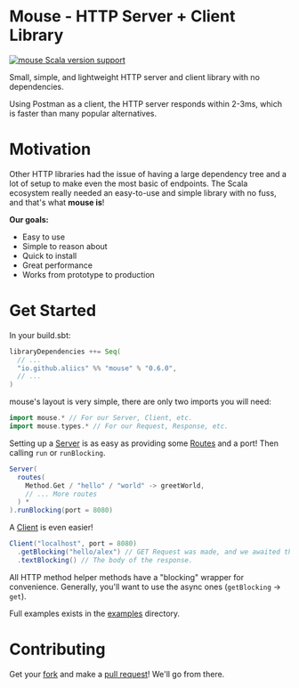 # Mouse - HTTP Server + Client Library

[![mouse Scala version support](https://index.scala-lang.org/aliics/mouse/mouse/latest.svg)](https://index.scala-lang.org/aliics/mouse/mouse)

Small, simple, and lightweight HTTP server and client library with no dependencies.

Using Postman as a client, the HTTP server responds within 2-3ms, which is faster than many popular alternatives.

# Motivation

Other HTTP libraries had the issue of having a large dependency tree and a lot of setup to make even the most basic of
endpoints. The Scala ecosystem really needed an easy-to-use and simple library with no fuss, and that's what
**mouse is**!

**Our goals:**

- Easy to use
- Simple to reason about
- Quick to install
- Great performance
- Works from prototype to production

# Get Started

In your build.sbt:

```scala
libraryDependencies ++= Seq(
  // ...
  "io.github.aliics" %% "mouse" % "0.6.0",
  // ...
)
```

mouse's layout is very simple, there are only two imports you will need:

```scala
import mouse.* // For our Server, Client, etc. 
import mouse.types.* // For our Request, Response, etc.
```

Setting up a [Server](./src/main/scala/mouse/Server.scala) is as easy as providing
some [Routes](./src/main/scala/mouse/Route.scala) and a port! Then calling `run` or `runBlocking`.

```scala
Server(
  routes(
    Method.Get / "hello" / "world" -> greetWorld,
    // ... More routes
  ) *
).runBlocking(port = 8080)
```

A [Client](./src/main/scala/mouse/Client.scala) is even easier!

```scala
Client("localhost", port = 8080)
  .getBlocking("hello/alex") // GET Request was made, and we awaited the Response.
  .textBlocking() // The body of the response.
```

All HTTP method helper methods have a "blocking" wrapper for convenience. Generally, you'll want to use the async ones
(`getBlocking` -> `get`).

Full examples exists in the [examples](/examples) directory.

# Contributing

Get your [fork](https://github.com/Aliics/mouse/fork) and make a [pull request](https://github.com/Aliics/mouse/pulls)!
We'll go from there.
